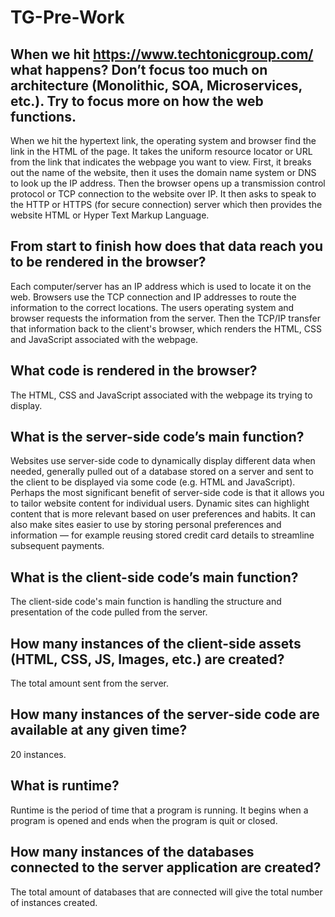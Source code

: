 # TG-Pre-Work

## When we hit https://www.techtonicgroup.com/ what happens? Don’t focus too much on architecture (Monolithic, SOA, Microservices, etc.). Try to focus more on how the web functions.

When we hit the hypertext link, the operating system and browser find the link in the HTML of the page. It takes the uniform resource locator or URL from the link that indicates the webpage you want to view. First, it breaks out the name of the website, then it uses the domain name system or DNS to look up the IP address. Then the browser opens up a transmission control protocol or TCP connection to the website over IP. It then asks to speak to the HTTP or HTTPS (for secure connection) server which then provides the website HTML or Hyper Text Markup Language.

## From start to finish how does that data reach you to be rendered in the browser?

Each computer/server has an IP address which is used to locate it on the web. Browsers use the TCP connection and IP addresses to route the information to the correct locations. The users operating system and browser requests the information from the server. Then the TCP/IP transfer that information back to the client's browser, which renders the HTML, CSS and JavaScript associated with the webpage.

## What code is rendered in the browser?

The HTML, CSS and JavaScript associated with the webpage its trying to display.

## What is the server-side code’s main function?

Websites use server-side code to dynamically display different data when needed, generally pulled out of a database stored on a server and sent to the client to be displayed via some code (e.g. HTML and JavaScript). Perhaps the most significant benefit of server-side code is that it allows you to tailor website content for individual users. Dynamic sites can highlight content that is more relevant based on user preferences and habits. It can also make sites easier to use by storing personal preferences and information — for example reusing stored credit card details to streamline subsequent payments.

## What is the client-side code’s main function?

The client-side code's main function is handling the structure and presentation of the code pulled from the server.

## How many instances of the client-side assets (HTML, CSS, JS, Images, etc.) are created?

The total amount sent from the server.

## How many instances of the server-side code are available at any given time?

20 instances.

## What is runtime?

Runtime is the period of time that a program is running. It begins when a program is opened and ends when the program is quit or closed.

## How many instances of the databases connected to the server application are created?

The total amount of databases that are connected will give the total number of instances created.
